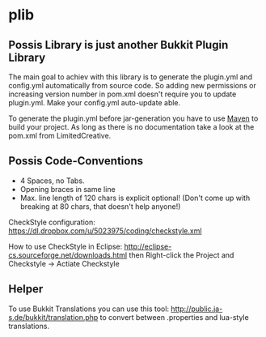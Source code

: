 plib
====

Possis Library is just another Bukkit Plugin Library
----------------------------------------------------

The main goal to achiev with this library is to generate the plugin.yml and config.yml automatically from source code.
So adding new permissions or increasing version number in pom.xml doesn't require you to update plugin.yml.
Make your config.yml auto-update able.

To generate the plugin.yml before jar-generation you have to use [Maven](http://maven.apache.org/) to build your project.
As long as there is no documentation take a look at the pom.xml from LimitedCreative.

Possis Code-Conventions
-----------------------
- 4 Spaces, no Tabs.
- Opening braces in same line
- Max. line length of 120 chars is explicit optional! (Don't come up with breaking at 80 chars, that doesn't help anyone!)

CheckStyle configuration: https://dl.dropbox.com/u/5023975/coding/checkstyle.xml

How to use CheckStyle in Eclipse: http://eclipse-cs.sourceforge.net/downloads.html then Right-click the Project and
Checkstyle -> Actiate Checkstyle

Helper
------
To use Bukkit Translations you can use this tool: http://public.ja-s.de/bukkit/translation.php to convert between
.properties and lua-style translations.